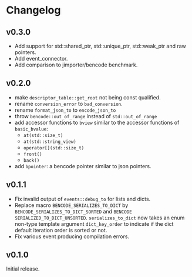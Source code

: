 # Changelog

## v0.3.0

* Add support for std::shared_ptr, std::unique_ptr, std::weak_ptr and raw pointers.
* Add event_connector.
* Add comparison to jimporter/bencode benchmark.

## v0.2.0

*   make `descriptor_table::get_root` not being const qualified.
*   rename `conversion_error` to `bad_conversion`.
*   rename `format_json_to` to `encode_json_to`
*   throw `bencode::out_of_range` instead of `std::out_of_range`
*   add accessor functions to `bview` similar to the accessor functions of `basic_bvalue`:
    *   `at(std::size_t)` 
    *   `at(std::string_view)` 
    *   `operator[](std::size_t)` 
    *   `front()` 
    *   `back()`
*   add `bpointer`: a bencode pointer similar to json pointers.

 
## v0.1.1

*   Fix invalid output of `events::debug_to` for lists and dicts.
*   Replace macro `BENCODE_SERIALIZES_TO_DICT` by `BENCODE_SERIALIZES_TO_DICT_SORTED`
    and `BENCODE SERIALIZED_TO_DICT_UNSORTED`. `serializes_to_dict` 
    now takes an enum non-type template argument `dict_key_order` 
    to indicate if the dict default iteration order is sorted or not.
*   Fix various event producing compilation errors.

## v0.1.0

Initial release.